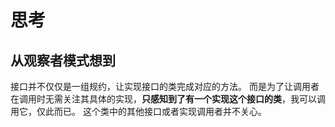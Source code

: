 # 思考

## 从观察者模式想到

接口并不仅仅是一组规约，让实现接口的类完成对应的方法。
而是为了让调用者在调用时无需关注其具体的实现，**只感知到了有一个实现这个接口的类**，我可以调用它，仅此而已。
这个类中的其他接口或者实现调用者并不关心。